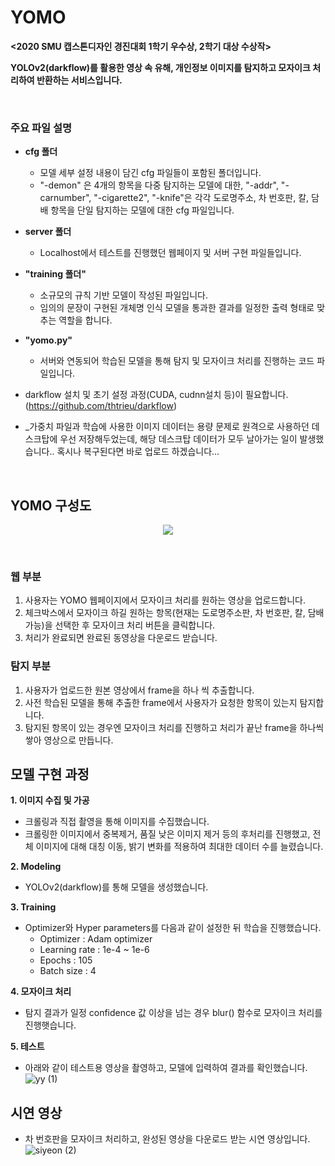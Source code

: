 # **YOMO**

**<2020 SMU 캡스톤디자인 경진대회 1학기 우수상, 2학기 대상 수상작>**

**YOLOv2(darkflow)를 활용한 영상 속 유해, 개인정보 이미지를 탐지하고 모자이크 처리하여 반환하는 서비스입니다.**


<br>

### **주요 파일 설명**
+ **cfg 폴더**
  + 모델 세부 설정 내용이 담긴 cfg 파일들이 포함된 폴더입니다.
  + "-demon" 은 4개의 항목을 다중 탐지하는 모델에 대한, "-addr", "-carnumber", "-cigarette2", "-knife"은 각각 도로명주소, 차 번호판, 칼, 담배 항목을 단일 탐지하는 모델에 대한 cfg 파일입니다.
+ **server 폴더**
  + Localhost에서 테스트를 진행했던 웹페이지 및 서버 구현 파일들입니다.
+ **"training 폴더"**
  + 소규모의 규칙 기반 모델이 작성된 파일입니다.
  + 임의의 문장이 구현된 개체명 인식 모델을 통과한 결과를 일정한 출력 형태로 맞추는 역할을 합니다.
+ **"yomo.py"**
  + 서버와 연동되어 학습된 모델을 통해 탐지 및 모자이크 처리를 진행하는 코드 파일입니다.


+ darkflow 설치 및 초기 설정 과정(CUDA, cudnn설치 등)이 필요합니다. (https://github.com/thtrieu/darkflow)
+ _가중치 파일과 학습에 사용한 이미지 데이터는 용량 문제로 원격으로 사용하던 데스크탑에 우선 저장해두었는데, 해당 데스크탑 데이터가 모두 날아가는 일이 발생했습니다.. 혹시나 복구된다면 바로 업로드 하겠습니다...



<br>

## YOMO 구성도

<p align="center"><img src="https://user-images.githubusercontent.com/46772883/114366722-a9cbf000-9bb6-11eb-86ae-7b018d1ffdbd.png"/></p>
<br>

### 웹 부분
1. 사용자는 YOMO 웹페이지에서 모자이크 처리를 원하는 영상을 업로드합니다.
2. 체크박스에서 모자이크 하길 원하는 항목(현재는 도로명주소판, 차 번호판, 칼, 담배 가능)을 선택한 후 모자이크 처리 버튼을 클릭합니다.
3. 처리가 완료되면 완료된 동영상을 다운로드 받습니다.

### 탐지 부분
1. 사용자가 업로드한 원본 영상에서 frame을 하나 씩 추출합니다. 
2. 사전 학습된 모델을 통해 추출한 frame에서 사용자가 요청한 항목이 있는지 탐지합니다.
3. 탐지된 항목이 있는 경우엔 모자이크 처리를 진행하고 처리가 끝난 frame을 하나씩 쌓아 영상으로 만듭니다.


## 모델 구현 과정
**1. 이미지 수집 및 가공**
+ 크롤링과 직접 촬영을 통해 이미지를 수집했습니다. 
+ 크롤링한 이미지에서 중복제거, 품질 낮은 이미지 제거 등의 후처리를 진행했고, 전체 이미지에 대해 대칭 이동, 밝기 변화를 적용하여 최대한 데이터 수를 늘렸습니다.
  
**2. Modeling**
+ YOLOv2(darkflow)를 통해 모델을 생성했습니다.

**3. Training**
+ Optimizer와 Hyper parameters를 다음과 같이 설정한 뒤 학습을 진행했습니다.
  + Optimizer : Adam optimizer
  + Learning rate : 1e-4 ~ 1e-6
  + Epochs : 105
  + Batch size : 4

**4. 모자이크 처리**
+ 탐지 결과가 일정 confidence 값 이상을 넘는 경우 blur() 함수로 모자이크 처리를 진행햇습니다.

**5. 테스트**
+ 아래와 같이 테스트용 영상을 촬영하고, 모델에 입력하여 결과를 확인했습니다.
![yy (1)](https://user-images.githubusercontent.com/46772883/114372360-6d02f780-9bbc-11eb-851a-606ab16a38d1.gif)

## 시연 영상
+ 차 번호판을 모자이크 처리하고, 완성된 영상을 다운로드 받는 시연 영상입니다.
![siyeon (2)](https://user-images.githubusercontent.com/46772883/114372684-c66b2680-9bbc-11eb-8232-9491561ac2f7.gif)


